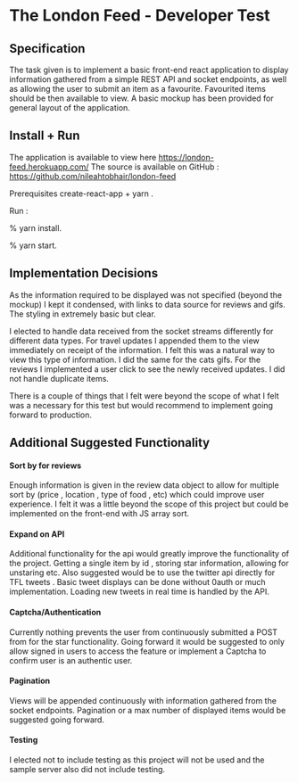 

# The London Feed - Developer Test

## Specification
The task given is to implement a basic front-end react application to display information gathered from a simple REST API and socket endpoints, as well as allowing the user to submit an item as a favourite. Favourited items should be then available to view. A basic mockup has been provided for general layout of the application.

## Install + Run

The application is available to view here https://london-feed.herokuapp.com/
The source is available on GitHub : https://github.com/nileahtobhair/london-feed

Prerequisites create-react-app + yarn . 

Run : 

%  yarn install. 

% yarn start.

## Implementation Decisions

As the information required to be displayed was not specified  (beyond the mockup) I kept it condensed, with links to data source for reviews and gifs. The styling in extremely basic but clear.

I elected to handle data received from the socket streams differently for different data types. For travel updates I appended them to the view immediately on receipt of the information. I felt this was a natural way to view this type of information. I did the same for the cats gifs. For the reviews I implemented a user click to see the newly received updates.  I did not handle duplicate items.

There is a couple of things that I felt were beyond the scope of what I felt was a necessary for this test but would recommend to implement going forward to production.

## Additional Suggested Functionality

#### Sort by for reviews 

Enough information is given in the review data object to allow for multiple sort by (price , location , type of food , etc) which could improve user experience. I felt it was a little beyond the scope of this project but could be implemented on the front-end with JS array sort.

#### Expand on API

Additional functionality for the api would greatly improve the functionality of the project. Getting a single item by id , storing star information, allowing for unstaring etc. Also suggested would be to use the twitter api directly for TFL tweets . Basic tweet displays can be done without 0auth or much implementation. Loading new tweets in real time is handled by the API.

#### Captcha/Authentication

Currently nothing prevents the user from continuously submitted a POST from for the star functionality. Going forward it would be suggested to only allow signed in users to access the feature or implement a Captcha to confirm user is an authentic user.

#### Pagination

Views will be appended continuously with information gathered from the socket endpoints. Pagination or a max number of displayed items would be suggested going forward. 

#### Testing 

I elected not to include testing as this project will not be used and the sample server also did not include testing.
